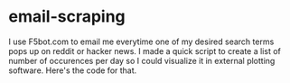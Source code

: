 # email-scraping

I use F5bot.com to email me everytime one of my desired search terms pops up on reddit or hacker news. I made a quick script to create a list of number of occurences per day so I could visualize it in external plotting software. Here's the code for that. 
